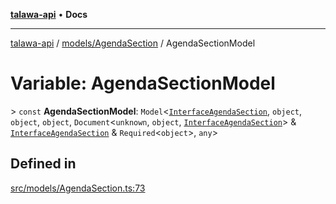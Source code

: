 [**talawa-api**](../../../README.md) • **Docs**

***

[talawa-api](../../../modules.md) / [models/AgendaSection](../README.md) / AgendaSectionModel

# Variable: AgendaSectionModel

\> `const` **AgendaSectionModel**: `Model`\<[`InterfaceAgendaSection`](../interfaces/InterfaceAgendaSection.md), `object`, `object`, `object`, `Document`\<`unknown`, `object`, [`InterfaceAgendaSection`](../interfaces/InterfaceAgendaSection.md)\> & [`InterfaceAgendaSection`](../interfaces/InterfaceAgendaSection.md) & `Required`\<`object`\>, `any`\>

## Defined in

[src/models/AgendaSection.ts:73](https://github.com/PalisadoesFoundation/talawa-api/blob/bba5d82264abb62b9e358a3d3fe1af18a8a8f6e4/src/models/AgendaSection.ts#L73)
